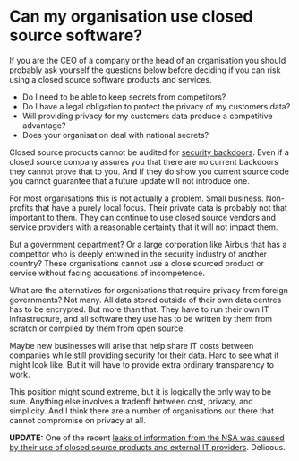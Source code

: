 Can my organisation use closed source software?
===============================================

If you are the CEO of a company or the head of an organisation you should 
probably ask yourself the questions below before deciding if you can risk 
using a closed source software products and services.

* Do I need to be able to keep secrets from competitors?
* Do I have a legal obligation to protect the privacy of my customers data?
* Will providing privacy for my customers data produce a competitive advantage?
* Does your organisation deal with national secrets?

Closed source products cannot be audited for [security backdoors][0]. Even if a
closed source company assures you that there are no current backdoors they 
cannot prove that to you. And if they do show you current source code you
cannot guarantee that a future update will not introduce one. 

 [0]: http://www.guardian.co.uk/world/2013/jul/11/microsoft-nsa-collaboration-user-data

For most organisations this is not actually a problem. Small business. 
Non-profits that have a purely local focus. Their private data is probably not 
that important to them. They can continue to use closed source vendors and 
service providers with a reasonable certainty that it will not impact them. 

But a government department? Or a large corporation like Airbus that has a 
competitor who is deeply entwined in the security industry of another country?
These organisations cannot use a close sourced product or service without 
facing accusations of incompetence. 

What are the alternatives for organisations that require privacy from foreign 
governments? Not many. All data stored outside of their own data centres has to
be encrypted. But more than that. They have to run their own IT infrastructure,
and all software they use has to be written by them from scratch or compiled by
them from open source. 

Maybe new businesses will arise that help share IT costs between companies
while still providing security for their data. Hard to see what it might look
like. But it will have to provide extra ordinary transparency to work. 

This position might sound extreme, but it is logically the only way to be sure.
Anything else involves a tradeoff between cost, privacy, and simplicity. And I 
think there are a number of organisations out there that cannot compromise on 
privacy at all. 

**UPDATE:** One of the recent [leaks of information from the NSA was caused by
their use of closed source products and external IT providers][1]. Delicous. 

 [1]: http://www.newsuk24.com/news/nsa-chief-leaks-info-on-data-sharing-tech-it-s-sharepoint


